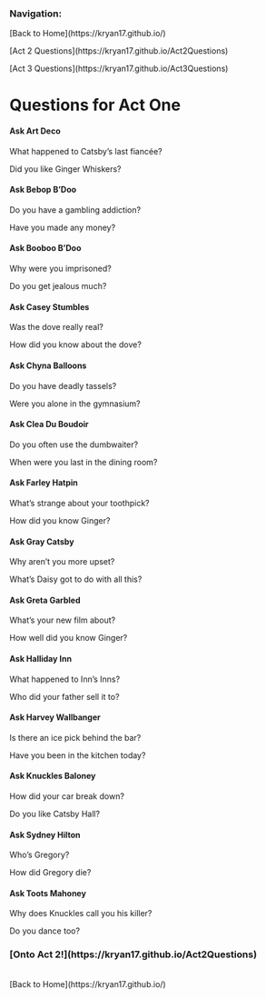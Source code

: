 <h3> Navigation: </h3> 

<p> [Back to Home](https://kryan17.github.io/)</p>
<p> [Act 2 Questions](https://kryan17.github.io/Act2Questions) </p>
<p>[Act 3 Questions](https://kryan17.github.io/Act3Questions)</p>

<h1> Questions for Act One </h1>
<h4> Ask Art Deco </h4> 

<p> What happened to Catsby’s last fiancée?
<p> Did you like Ginger Whiskers?

<h4> Ask Bebop B’Doo </h4>
<p> Do you have a gambling addiction?
<p> Have you made any money?

<h4> Ask Booboo B’Doo </h4>
<p> Why were you imprisoned?
<p> Do you get jealous much?

<h4> Ask Casey Stumbles </h4>
<p> Was the dove really real?
<p> How did you know about the dove?

<h4> Ask Chyna Balloons </h4>
<p> Do you have deadly tassels?
<p> Were you alone in the gymnasium?

<h4> Ask Clea Du Boudoir </h4>
<p> Do you often use the dumbwaiter? 
<p> When were you last in the dining room?

<h4> Ask Farley Hatpin </h4>
<p> What’s strange about your toothpick?
<p> How did you know Ginger?

<h4> Ask Gray Catsby </h4>
<p> Why aren’t you more upset?
<p> What’s Daisy got to do with all this?

<h4> Ask Greta Garbled </h4>
<p> What’s your new film about?
<p> How well did you know Ginger?

<h4> Ask Halliday Inn </h4>
<p> What happened to Inn’s Inns?
<p> Who did your father sell it to?

<h4> Ask Harvey Wallbanger </h4>
<p> Is there an ice pick behind the bar?
<p> Have you been in the kitchen today?

<h4> Ask Knuckles Baloney </h4>
<p> How did your car break down?
<p> Do you like Catsby Hall?

<h4> Ask Sydney Hilton </h4>
<p> Who’s Gregory?
<p> How did Gregory die?

<h4> Ask Toots Mahoney </h4>
<p> Why does Knuckles call you his killer?
<p> Do you dance too?
  
  
<h3> [Onto Act 2!](https://kryan17.github.io/Act2Questions) </h3> 
</br>
[Back to Home](https://kryan17.github.io/)
